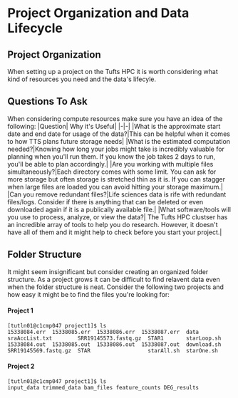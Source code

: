 # Project Organization and Data Lifecycle

## Project Organization

When setting up a project on the Tufts HPC it is worth considering what kind of resources you need and the data's lifecyle. 

## Questions To Ask

When considering compute resources make sure you have an idea of the following:
|Question| Why it's Useful|
|-|-|
|What is the approximate start date and end date for usage of the data?|This can be helpful when it comes to how TTS plans future storage needs|
|What is the estimated computation needed?|Knowing how long your jobs might take is incredibly valuable for planning when you'll run them. If you know the job takes 2 days to run, you'll be able to plan accordingly.|
|Are you working with multiple files simultaneously?|Each directory comes with some limit. You can ask for more storage but often storage is stretched thin as it is. If you can stagger when large files are loaded you can avoid hitting your storage maximum.|
|Can you remove redundant files?|Life sciences data is rife with redundant files/logs. Consider if there is anything that can be deleted or even downloaded again if it is a publically available file.|
|What software/tools will you use to process, analyze, or view the data?| The Tufts HPC clustser has an incredible array of tools to help you do research. However, it doesn't have all of them and it might help to check before you start your project.|


## Folder Structure

It might seem insignificant but consider creating an organized folder structure. As a project grows it can be difficult to find relavent data  even when the folder structure is neat. Consider the following two projects and how easy it might be to find the files you're looking for:

#### Project 1
```
[tutln01@c1cmp047 project1]$ ls
15338084.err  15338085.err  15338086.err  15338087.err  data         sraAccList.txt        SRR19145573.fastq.gz  STAR1       starLoop.sh
15338084.out  15338085.out  15338086.out  15338087.out  download.sh  SRR19145569.fastq.gz  STAR                  starAll.sh  starOne.sh
```
#### Project 2
```
[tutln01@c1cmp047 project1]$ ls
input_data trimmed_data bam_files feature_counts DEG_results
```
